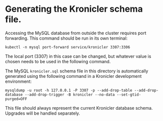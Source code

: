 # Generating the Kronicler schema file.

Accessing the MySQL database from outside the cluster requires port forwarding.
This command should be run in its own terminal:
```
kubectl -n mysql port-forward service/kronicler 3307:3306
```
The local port (3307) in this case can be changed, but whatever value is chosen
needs to be used in the following command.

The MySQL `kronicler.sql` schema file in this directory is automatically generated using the
following command in a Kronicler development environment:
```
mysqldump -u root -h 127.0.0.1 -P 3307 -p --add-drop-table --add-drop-database --add-drop-trigger -B kronicler --no-data --set-gtid-purged=OFF
```

This file should always represent the current Kronicler database schema. Upgrades will
be handled separately.
